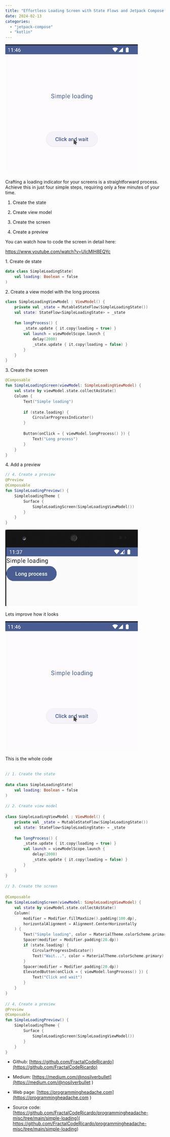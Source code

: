 ```yaml
---
title: "Effortless Loading Screen with State Flows and Jetpack Compose - Just 4 Easy Steps"
date: 2024-02-13
categories: 
  - "jetpack-compose"
  - "kotlin"
---
```


![](images/Peek-2024-02-13-11-38-1.gif)

Crafting a loading indicator for your screens is a straightforward process. Achieve this in just four simple steps, requiring only a few minutes of your time.

1. Create the state

3. Create view model

5. Create the screen

7. Create a preview

You can watch how to code the screen in detail here:

https://www.youtube.com/watch?v=UIcMlH8EQYc

1\. Create de state

```kotlin
data class SimpleLoadingState(
    val loading: Boolean = false
)
```

2\. Create a view model with the long process

```kotlin
class SimpleLoadingViewModel : ViewModel() {
    private val _state = MutableStateFlow(SimpleLoadingState())
    val state: StateFlow<SimpleLoadingState> = _state

    fun longProcess() {
        _state.update { it.copy(loading = true) }
        val launch = viewModelScope.launch {
            delay(2000)
            _state.update { it.copy(loading = false) }
        }
    }
}
```

3\. Create the screen

```kotlin
@Composable
fun SimpleLoadingScreen(viewModel: SimpleLoadingViewModel) {
    val state by viewModel.state.collectAsState()
    Column {
        Text("Simple loading")

        if (state.loading) {
            CircularProgressIndicator()
        }

        Button(onClick = { viewModel.longProcess() }) {
            Text("Long process")
        }
    }
}
```

4\. Add a preview

```kotlin
// 4. Create a preview
@Preview
@Composable
fun SimpleLoadingPreview() {
    SimpleloadingTheme {
        Surface {
            SimpleLoadingScreen(SimpleLoadingViewModel())
        }
    }
}
```

![](images/Peek-2024-02-13-11-38.gif)

Lets improve how it looks

![](images/Peek-2024-02-13-11-38-1.gif)

This is the whole code

```kotlin

// 1. Create the state

data class SimpleLoadingState(
    val loading: Boolean = false
)

// 2. Create view model

class SimpleLoadingViewModel : ViewModel() {
    private val _state = MutableStateFlow(SimpleLoadingState())
    val state: StateFlow<SimpleLoadingState> = _state

    fun longProcess() {
        _state.update { it.copy(loading = true) }
        val launch = viewModelScope.launch {
            delay(2000)
            _state.update { it.copy(loading = false) }
        }
    }
}

// 3. Create the screen

@Composable
fun SimpleLoadingScreen(viewModel: SimpleLoadingViewModel) {
    val state by viewModel.state.collectAsState()
    Column(
        modifier = Modifier.fillMaxSize().padding(100.dp),
        horizontalAlignment = Alignment.CenterHorizontally
    ) {
        Text("Simple loading", color = MaterialTheme.colorScheme.primary)
        Spacer(modifier = Modifier.padding(20.dp))
        if (state.loading) {
            CircularProgressIndicator()
            Text("Wait...", color = MaterialTheme.colorScheme.primary)
        }
        Spacer(modifier = Modifier.padding(20.dp))
        ElevatedButton(onClick = { viewModel.longProcess() }) {
            Text("Click and wait")
        }
    }
}

// 4. Create a preview
@Preview
@Composable
fun SimpleLoadingPreview() {
    SimpleloadingTheme {
        Surface {
            SimpleLoadingScreen(SimpleLoadingViewModel())
        }
    }
}
```

- Github: [https://github.com/FractalCodeRicardo](https://github.com/FractalCodeRicardo)

- Medium: [https://medium.com/@nosilverbullet](https://medium.com/@nosilverbullet )

- Web page: [https://programmingheadache.com](https://programmingheadache.com )

- Source code: [https://github.com/FractalCodeRicardo/programmingheadache-misc/tree/main/simple-loading]( https://github.com/FractalCodeRicardo/programmingheadache-misc/tree/main/simple-loading)
